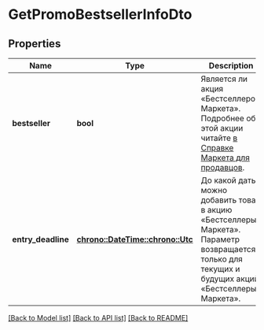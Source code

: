 # GetPromoBestsellerInfoDto

## Properties
Name | Type | Description | Notes
------------ | ------------- | ------------- | -------------
**bestseller** | **bool** | Является ли акция «Бестселлером Маркета». Подробнее об этой акции читайте [в Справке Маркета для продавцов](https://yandex.ru/support2/marketplace/ru/marketing/promos/market/bestsellers). | 
**entry_deadline** | [**chrono::DateTime::<chrono::Utc>**](DateTime.md) | До какой даты можно добавить товар в акцию «Бестселлеры Маркета».  Параметр возвращается только для текущих и будущих акций «Бестселлеры Маркета».  | [optional] [default to None]

[[Back to Model list]](../README.md#documentation-for-models) [[Back to API list]](../README.md#documentation-for-api-endpoints) [[Back to README]](../README.md)


